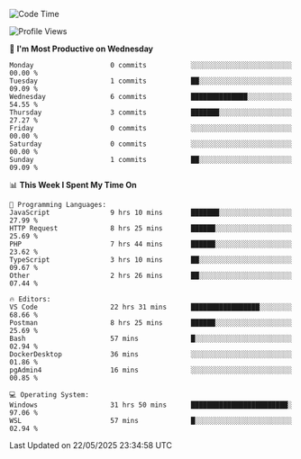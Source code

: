 <!--START_SECTION:waka-->
![Code Time](http://img.shields.io/badge/Code%20Time-5%2C024%20hrs%2055%20mins-blue)

![Profile Views](http://img.shields.io/badge/Profile%20Views-8-blue)

📅 **I'm Most Productive on Wednesday** 

```text
Monday                   0 commits           ░░░░░░░░░░░░░░░░░░░░░░░░░   00.00 % 
Tuesday                  1 commits           ██░░░░░░░░░░░░░░░░░░░░░░░   09.09 % 
Wednesday                6 commits           ██████████████░░░░░░░░░░░   54.55 % 
Thursday                 3 commits           ███████░░░░░░░░░░░░░░░░░░   27.27 % 
Friday                   0 commits           ░░░░░░░░░░░░░░░░░░░░░░░░░   00.00 % 
Saturday                 0 commits           ░░░░░░░░░░░░░░░░░░░░░░░░░   00.00 % 
Sunday                   1 commits           ██░░░░░░░░░░░░░░░░░░░░░░░   09.09 % 
```


📊 **This Week I Spent My Time On** 

```text
💬 Programming Languages: 
JavaScript               9 hrs 10 mins       ███████░░░░░░░░░░░░░░░░░░   27.99 % 
HTTP Request             8 hrs 25 mins       ██████░░░░░░░░░░░░░░░░░░░   25.69 % 
PHP                      7 hrs 44 mins       ██████░░░░░░░░░░░░░░░░░░░   23.62 % 
TypeScript               3 hrs 10 mins       ██░░░░░░░░░░░░░░░░░░░░░░░   09.67 % 
Other                    2 hrs 26 mins       ██░░░░░░░░░░░░░░░░░░░░░░░   07.44 % 

🔥 Editors: 
VS Code                  22 hrs 31 mins      █████████████████░░░░░░░░   68.66 % 
Postman                  8 hrs 25 mins       ██████░░░░░░░░░░░░░░░░░░░   25.69 % 
Bash                     57 mins             █░░░░░░░░░░░░░░░░░░░░░░░░   02.94 % 
DockerDesktop            36 mins             ░░░░░░░░░░░░░░░░░░░░░░░░░   01.86 % 
pgAdmin4                 16 mins             ░░░░░░░░░░░░░░░░░░░░░░░░░   00.85 % 

💻 Operating System: 
Windows                  31 hrs 50 mins      ████████████████████████░   97.06 % 
WSL                      57 mins             █░░░░░░░░░░░░░░░░░░░░░░░░   02.94 % 
```


 Last Updated on 22/05/2025 23:34:58 UTC
<!--END_SECTION:waka-->

